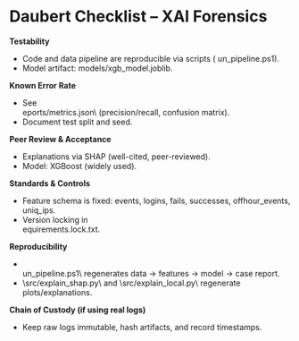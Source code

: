 # Daubert Checklist – XAI Forensics

**Testability**  
- Code and data pipeline are reproducible via scripts (un_pipeline.ps1).
- Model artifact: models/xgb_model.joblib.

**Known Error Rate**  
- See \eports/metrics.json\ (precision/recall, confusion matrix).
- Document test split and seed.

**Peer Review & Acceptance**  
- Explanations via SHAP (well-cited, peer-reviewed).
- Model: XGBoost (widely used).

**Standards & Controls**  
- Feature schema is fixed: events, logins, fails, successes, offhour_events, uniq_ips.
- Version locking in \equirements.lock.txt\.

**Reproducibility**  
- \un_pipeline.ps1\ regenerates data → features → model → case report.
- \src/explain_shap.py\ and \src/explain_local.py\ regenerate plots/explanations.

**Chain of Custody (if using real logs)**  
- Keep raw logs immutable, hash artifacts, and record timestamps.